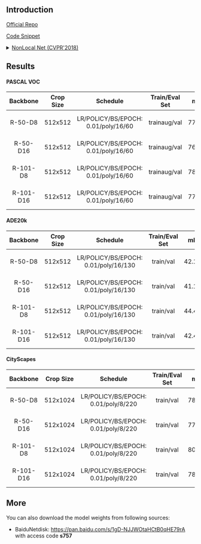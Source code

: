 ## Introduction

<a href="https://github.com/facebookresearch/video-nonlocal-net">Official Repo</a>

<a href="https://github.com/SegmentationBLWX/sssegmentation/blob/main/ssseg/modules/models/segmentors/nonlocalnet/nonlocalnet.py">Code Snippet</a>

<details>
<summary align="left"><a href="https://arxiv.org/pdf/1711.07971.pdf">NonLocal Net (CVPR'2018)</a></summary>

```latex
@inproceedings{wang2018non,
    title={Non-local neural networks},
    author={Wang, Xiaolong and Girshick, Ross and Gupta, Abhinav and He, Kaiming},
    booktitle={Proceedings of the IEEE conference on computer vision and pattern recognition},
    pages={7794--7803},
    year={2018}
}
```

</details>


## Results

#### PASCAL VOC
| Backbone  | Crop Size  | Schedule                             | Train/Eval Set  | mIoU   | Download                                                                                                                                                                                                                                                                                                                                                                                                                     |
| :-:       | :-:        | :-:                                  | :-:             | :-:    | :-:                                                                                                                                                                                                                                                                                                                                                                                                                          |
| R-50-D8   | 512x512    | LR/POLICY/BS/EPOCH: 0.01/poly/16/60  | trainaug/val    | 77.08% | [cfg](https://raw.githubusercontent.com/SegmentationBLWX/sssegmentation/main/ssseg/configs/nonlocalnet/nonlocalnet_resnet50os8_voc.py) &#124; [model](https://github.com/SegmentationBLWX/modelstore/releases/download/ssseg_nonlocalnet/nonlocalnet_resnet50os8_voc_train.pth) &#124; [log](https://github.com/SegmentationBLWX/modelstore/releases/download/ssseg_nonlocalnet/nonlocalnet_resnet50os8_voc_train.log)       |
| R-50-D16  | 512x512    | LR/POLICY/BS/EPOCH: 0.01/poly/16/60  | trainaug/val    | 76.17% | [cfg](https://raw.githubusercontent.com/SegmentationBLWX/sssegmentation/main/ssseg/configs/nonlocalnet/nonlocalnet_resnet50os16_voc.py) &#124; [model](https://github.com/SegmentationBLWX/modelstore/releases/download/ssseg_nonlocalnet/nonlocalnet_resnet50os16_voc_train.pth) &#124; [log](https://github.com/SegmentationBLWX/modelstore/releases/download/ssseg_nonlocalnet/nonlocalnet_resnet50os16_voc_train.log)    |
| R-101-D8  | 512x512    | LR/POLICY/BS/EPOCH: 0.01/poly/16/60  | trainaug/val    | 78.89% | [cfg](https://raw.githubusercontent.com/SegmentationBLWX/sssegmentation/main/ssseg/configs/nonlocalnet/nonlocalnet_resnet101os8_voc.py) &#124; [model](https://github.com/SegmentationBLWX/modelstore/releases/download/ssseg_nonlocalnet/nonlocalnet_resnet101os8_voc_train.pth) &#124; [log](https://github.com/SegmentationBLWX/modelstore/releases/download/ssseg_nonlocalnet/nonlocalnet_resnet101os8_voc_train.log)    |
| R-101-D16 | 512x512    | LR/POLICY/BS/EPOCH: 0.01/poly/16/60  | trainaug/val    | 77.48% | [cfg](https://raw.githubusercontent.com/SegmentationBLWX/sssegmentation/main/ssseg/configs/nonlocalnet/nonlocalnet_resnet101os16_voc.py) &#124; [model](https://github.com/SegmentationBLWX/modelstore/releases/download/ssseg_nonlocalnet/nonlocalnet_resnet101os16_voc_train.pth) &#124; [log](https://github.com/SegmentationBLWX/modelstore/releases/download/ssseg_nonlocalnet/nonlocalnet_resnet101os16_voc_train.log) |

#### ADE20k
| Backbone  | Crop Size  | Schedule                             | Train/Eval Set  | mIoU   | Download                                                                                                                                                                                                                                                                                                                                                                                                                              |
| :-:       | :-:        | :-:                                  | :-:             | :-:    | :-:                                                                                                                                                                                                                                                                                                                                                                                                                                   |
| R-50-D8   | 512x512    | LR/POLICY/BS/EPOCH: 0.01/poly/16/130 | train/val       | 42.15% | [cfg](https://raw.githubusercontent.com/SegmentationBLWX/sssegmentation/main/ssseg/configs/nonlocalnet/nonlocalnet_resnet50os8_ade20k.py) &#124; [model](https://github.com/SegmentationBLWX/modelstore/releases/download/ssseg_nonlocalnet/nonlocalnet_resnet50os8_ade20k_train.pth) &#124; [log](https://github.com/SegmentationBLWX/modelstore/releases/download/ssseg_nonlocalnet/nonlocalnet_resnet50os8_ade20k_train.log)       |
| R-50-D16  | 512x512    | LR/POLICY/BS/EPOCH: 0.01/poly/16/130 | train/val       | 41.17% | [cfg](https://raw.githubusercontent.com/SegmentationBLWX/sssegmentation/main/ssseg/configs/nonlocalnet/nonlocalnet_resnet50os16_ade20k.py) &#124; [model](https://github.com/SegmentationBLWX/modelstore/releases/download/ssseg_nonlocalnet/nonlocalnet_resnet50os16_ade20k_train.pth) &#124; [log](https://github.com/SegmentationBLWX/modelstore/releases/download/ssseg_nonlocalnet/nonlocalnet_resnet50os16_ade20k_train.log)    |
| R-101-D8  | 512x512    | LR/POLICY/BS/EPOCH: 0.01/poly/16/130 | train/val       | 44.49% | [cfg](https://raw.githubusercontent.com/SegmentationBLWX/sssegmentation/main/ssseg/configs/nonlocalnet/nonlocalnet_resnet101os8_ade20k.py) &#124; [model](https://github.com/SegmentationBLWX/modelstore/releases/download/ssseg_nonlocalnet/nonlocalnet_resnet101os8_ade20k_train.pth) &#124; [log](https://github.com/SegmentationBLWX/modelstore/releases/download/ssseg_nonlocalnet/nonlocalnet_resnet101os8_ade20k_train.log)    |
| R-101-D16 | 512x512    | LR/POLICY/BS/EPOCH: 0.01/poly/16/130 | train/val       | 42.45% | [cfg](https://raw.githubusercontent.com/SegmentationBLWX/sssegmentation/main/ssseg/configs/nonlocalnet/nonlocalnet_resnet101os16_ade20k.py) &#124; [model](https://github.com/SegmentationBLWX/modelstore/releases/download/ssseg_nonlocalnet/nonlocalnet_resnet101os16_ade20k_train.pth) &#124; [log](https://github.com/SegmentationBLWX/modelstore/releases/download/ssseg_nonlocalnet/nonlocalnet_resnet101os16_ade20k_train.log) |

#### CityScapes
| Backbone  | Crop Size  | Schedule                             | Train/Eval Set  | mIoU   | Download                                                                                                                                                                                                                                                                                                                                                                                                                                          |
| :-:       | :-:        | :-:                                  | :-:             | :-:    | :-:                                                                                                                                                                                                                                                                                                                                                                                                                                               |
| R-50-D8   | 512x1024   | LR/POLICY/BS/EPOCH: 0.01/poly/8/220  | train/val       | 78.34% | [cfg](https://raw.githubusercontent.com/SegmentationBLWX/sssegmentation/main/ssseg/configs/nonlocalnet/nonlocalnet_resnet50os8_cityscapes.py) &#124; [model](https://github.com/SegmentationBLWX/modelstore/releases/download/ssseg_nonlocalnet/nonlocalnet_resnet50os8_cityscapes_train.pth) &#124; [log](https://github.com/SegmentationBLWX/modelstore/releases/download/ssseg_nonlocalnet/nonlocalnet_resnet50os8_cityscapes_train.log)       |
| R-50-D16  | 512x1024   | LR/POLICY/BS/EPOCH: 0.01/poly/8/220  | train/val       | 77.18% | [cfg](https://raw.githubusercontent.com/SegmentationBLWX/sssegmentation/main/ssseg/configs/nonlocalnet/nonlocalnet_resnet50os16_cityscapes.py) &#124; [model](https://github.com/SegmentationBLWX/modelstore/releases/download/ssseg_nonlocalnet/nonlocalnet_resnet50os16_cityscapes_train.pth) &#124; [log](https://github.com/SegmentationBLWX/modelstore/releases/download/ssseg_nonlocalnet/nonlocalnet_resnet50os16_cityscapes_train.log)    |
| R-101-D8  | 512x1024   | LR/POLICY/BS/EPOCH: 0.01/poly/8/220  | train/val       | 80.42% | [cfg](https://raw.githubusercontent.com/SegmentationBLWX/sssegmentation/main/ssseg/configs/nonlocalnet/nonlocalnet_resnet101os8_cityscapes.py) &#124; [model](https://github.com/SegmentationBLWX/modelstore/releases/download/ssseg_nonlocalnet/nonlocalnet_resnet101os8_cityscapes_train.pth) &#124; [log](https://github.com/SegmentationBLWX/modelstore/releases/download/ssseg_nonlocalnet/nonlocalnet_resnet101os8_cityscapes_train.log)    |
| R-101-D16 | 512x1024   | LR/POLICY/BS/EPOCH: 0.01/poly/8/220  | train/val       | 78.48% | [cfg](https://raw.githubusercontent.com/SegmentationBLWX/sssegmentation/main/ssseg/configs/nonlocalnet/nonlocalnet_resnet101os16_cityscapes.py) &#124; [model](https://github.com/SegmentationBLWX/modelstore/releases/download/ssseg_nonlocalnet/nonlocalnet_resnet101os16_cityscapes_train.pth) &#124; [log](https://github.com/SegmentationBLWX/modelstore/releases/download/ssseg_nonlocalnet/nonlocalnet_resnet101os16_cityscapes_train.log) |


## More
You can also download the model weights from following sources:
- BaiduNetdisk: https://pan.baidu.com/s/1gD-NJJWOtaHCtB0qHE79rA with access code **s757**